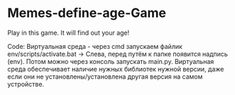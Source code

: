 # Memes-define-age-Game
Play in this game. It will find out your age!

Code:
    Виртуальная среда - через cmd запускаем файлик env/scripts/activate.bat -> Слева, перед путём к папке появится надпись (env). Потом можно через консоль запускать main.py. 
    Виртуальная среда обеспечивает наличие нужных библиотек нужной версии, даже если они не установлены/установлена другая версия на самом устройстве.